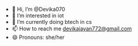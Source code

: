 - 👋 Hi, I’m @Devika070
- 👀 I’m interested in iot
- 🌱 I’m currently doing btech in cs
- 📫 How to reach me devikajayan772@gmail.com
- 😄 Pronouns: she/her


<!---
Devika070/Devika070 is a ✨ special ✨ repository because its `README.md` (this file) appears on your GitHub profile.
You can click the Preview link to take a look at your changes.
--->
